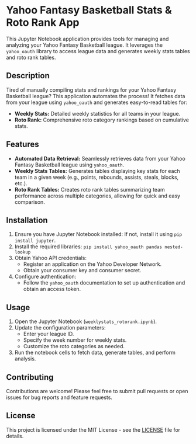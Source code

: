 # Yahoo Fantasy Basketball Stats & Roto Rank App

This Jupyter Notebook application provides tools for managing and analyzing your Yahoo Fantasy Basketball league. It leverages the `yahoo_oauth` library to access league data and generates weekly stats tables and roto rank tables.

## Description

Tired of manually compiling stats and rankings for your Yahoo Fantasy Basketball league? This application automates the process! It fetches data from your league using `yahoo_oauth` and generates easy-to-read tables for:

* **Weekly Stats:**  Detailed weekly statistics for all teams in your league.
* **Roto Rank:**  Comprehensive roto category rankings based on cumulative stats.

## Features

* **Automated Data Retrieval:**  Seamlessly retrieves data from your Yahoo Fantasy Basketball league using `yahoo_oauth`.
* **Weekly Stats Tables:**  Generates tables displaying key stats for each team in a given week (e.g., points, rebounds, assists, steals, blocks, etc.).
* **Roto Rank Tables:**  Creates roto rank tables summarizing team performance across multiple categories, allowing for quick and easy comparison.


## Installation

1. Ensure you have Jupyter Notebook installed:  If not, install it using `pip install jupyter`.
2. Install the required libraries: `pip install yahoo_oauth pandas nested-lookup`
3. Obtain Yahoo API credentials:
    * Register an application on the Yahoo Developer Network.
    * Obtain your consumer key and consumer secret.
4. Configure authentication:
    * Follow the `yahoo_oauth` documentation to set up authentication and obtain an access token.

## Usage

1. Open the Jupyter Notebook (`weeklystats_rotorank.ipynb`).
2. Update the configuration parameters:
    * Enter your league ID.
    * Specify the week number for weekly stats.
    * Customize the roto categories as needed.
3. Run the notebook cells to fetch data, generate tables, and perform analysis.

## Contributing

Contributions are welcome! Please feel free to submit pull requests or open issues for bug reports and feature requests.

## License

This project is licensed under the MIT License - see the [LICENSE](LICENSE) file for details.
